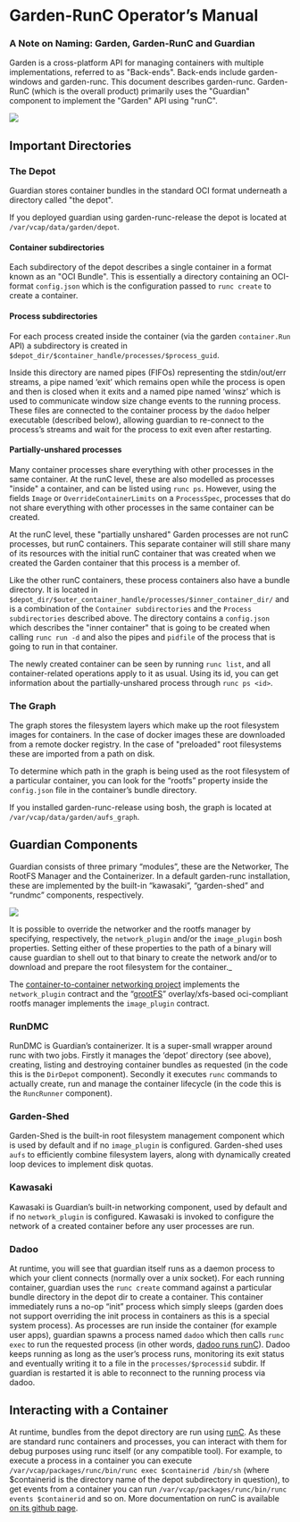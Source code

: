 # Garden-RunC Operator’s Manual

### A Note on Naming: Garden, Garden-RunC and Guardian

Garden is a cross-platform API for managing containers with multiple implementations, referred to as "Back-ends". Back-ends include garden-windows and garden-runc. This document describes garden-runc. Garden-RunC (which is the overall product) primarily uses the "Guardian" component to implement the "Garden" API using "runC".

![](highlevel.png)

## Important Directories

### The Depot

Guardian stores container bundles in the standard OCI format underneath a directory called "the depot". 

If you deployed guardian using garden-runc-release the depot is located at `/var/vcap/data/garden/depot`. 

#### Container subdirectories

Each subdirectory of the depot describes a single container in a format known as an "OCI Bundle". This is essentially a directory containing an OCI-format `config.json` which is the configuration passed to `runc create` to create a container. 

#### Process subdirectories

For each process created inside the container (via the garden `container.Run` API) a subdirectory is created in `$depot_dir/$container_handle/processes/$process_guid`.

Inside this directory are named pipes (FIFOs) representing the stdin/out/err streams, a pipe named ‘exit’ which remains open while the process is open and then is closed when it exits and a named pipe named ‘winsz’ which is used to communicate window size change events to the running process. These files are connected to the container process by the `dadoo` helper executable (described below), allowing guardian to re-connect to the process’s streams and wait for the process to exit even after restarting.

#### Partially-unshared processes

Many container processes share everything with other processes in the same
container. At the runC level, these are also modelled as processes "inside" a
container, and can be listed using `runc ps`. However, using the fields `Image`
or `OverrideContainerLimits` on a `ProcessSpec`, processes that do not share
everything with other processes in the same container can be created.

At the runC level, these "partially unshared" Garden processes are not runC
processes, but runC containers. This separate container will still share many
of its resources with the initial runC container that was created when we
created the Garden container that this process is a member of.

Like the other runC containers, these process containers also have a bundle
directory. It is located in
`$depot_dir/$outer_container_handle/processes/$inner_container_dir/` and is a
combination of the `Container subdirectories` and the `Process subdirectories`
described above. The directory contains a `config.json` which describes the
"inner container" that is going to be created when calling `runc run -d` and
also the pipes and `pidfile` of the process that is going to run in that
container.

The newly created container can be seen by running `runc list`, and all
container-related operations apply to it as usual. Using its id, you can get
information about the partially-unshared process through `runc ps <id>`.

### The Graph

The graph stores the filesystem layers which make up the root filesystem images for containers. In the case of docker images these are downloaded from a remote docker registry. In the case of "preloaded" root filesystems these are imported from a path on disk. 

To determine which path in the graph is being used as the root filesystem of a particular container, you can look for the “rootfs” property inside the `config.json` file in the container’s bundle directory.

If you installed garden-runc-release using bosh, the graph is located at `/var/vcap/data/garden/aufs_graph`. 

## Guardian Components

Guardian consists of three primary “modules”, these are the Networker, The RootFS Manager and the Containerizer. In a default garden-runc installation, these are implemented by the built-in “kawasaki”, “garden-shed” and “rundmc” components, respectively.

![](components.png)

It is possible to override the networker and the rootfs manager by specifying, respectively, the `network_plugin` and/or the `image_plugin` bosh properties. Setting either of these properties to the path of a binary will cause guardian to shell out to that binary to create the network and/or to download and prepare the root filesystem for the container._

The [container-to-container networking project](https://github.com/cloudfoundry-incubator/netman-release) implements the `network_plugin` contract and the “[grootFS](https://github.com/cloudfoundry/grootfs-release)” overlay/xfs-based oci-compliant rootfs manager implements the `image_plugin` contract.

### RunDMC

RunDMC is Guardian’s containerizer. It is a super-small wrapper around runc with two jobs. Firstly it manages the ‘depot’ directory (see above), creating, listing and destroying container bundles as requested (in the code this is the `DirDepot` component). Secondly it executes `runc` commands to actually create, run and manage the container lifecycle (in the code this is the `RuncRunner` component).

### Garden-Shed

Garden-Shed is the built-in root filesystem management component which is used by default and if no `image_plugin` is configured. Garden-shed uses `aufs` to efficiently combine filesystem layers, along with dynamically created loop devices to implement disk quotas. 

### Kawasaki

Kawasaki is Guardian’s built-in networking component, used by default and if no `network_plugin` is configured. Kawasaki is invoked to configure the network of a created container before any user processes are run. 

### Dadoo

At runtime, you will see that guardian itself runs as a daemon process to which your client connects (normally over a unix socket). For each running container, guardian uses the `runc create` command against a particular bundle directory in the depot dir to create a container. This container immediately runs a no-op “init” process which simply sleeps (garden does not support overriding the init process in containers as this is a special system process). As processes are run inside the container (for example user apps), guardian spawns a process named `dadoo` which then calls `runc exec` to run the requested process (in other words, [dadoo runs runC](https://www.youtube.com/watch?v=dqgtsai2aKY)). Dadoo keeps running as long as the user’s process runs, monitoring its exit status and eventually writing it to a file in the `processes/$processid` subdir. If guardian is restarted it is able to reconnect to the running process via dadoo.

## Interacting with a Container

At runtime, bundles from the depot directory are run using [runC](http://github.com/opencontainers/runc). As these are standard runc containers and processes, you can interact with them for debug purposes using runc itself (or any compatible tool). For example, to execute a process in a container you can execute `/var/vcap/packages/runc/bin/runc exec $containerid /bin/sh` (where $containerid is the directory name of the depot subdirectory in question), to get events from a container you can run `/var/vcap/packages/runc/bin/runc events $containerid` and so on. More documentation on runC is available [on its github page](http://github.com/opencontainers/runc).
